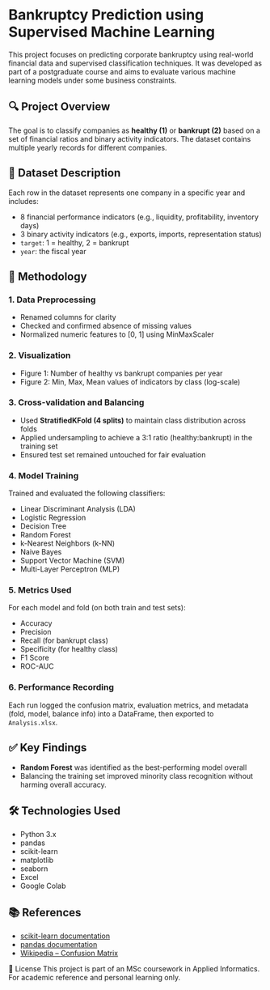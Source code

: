# Bankruptcy Prediction using Supervised Machine Learning

This project focuses on predicting corporate bankruptcy using real-world financial data and supervised classification techniques. It was developed as part of a postgraduate course and aims to evaluate various machine learning models under some business constraints.

## 🔍 Project Overview

The goal is to classify companies as **healthy (1)** or **bankrupt (2)** based on a set of financial ratios and binary activity indicators. The dataset contains multiple yearly records for different companies.

## 📁 Dataset Description

Each row in the dataset represents one company in a specific year and includes:

- 8 financial performance indicators (e.g., liquidity, profitability, inventory days)
- 3 binary activity indicators (e.g., exports, imports, representation status)
- `target`: 1 = healthy, 2 = bankrupt
- `year`: the fiscal year

## 🧪 Methodology

### 1. Data Preprocessing

- Renamed columns for clarity
- Checked and confirmed absence of missing values
- Normalized numeric features to [0, 1] using MinMaxScaler

### 2. Visualization

- Figure 1: Number of healthy vs bankrupt companies per year
- Figure 2: Min, Max, Mean values of indicators by class (log-scale)

### 3. Cross-validation and Balancing

- Used **StratifiedKFold (4 splits)** to maintain class distribution across folds
- Applied undersampling to achieve a 3:1 ratio (healthy:bankrupt) in the training set
- Ensured test set remained untouched for fair evaluation

### 4. Model Training

Trained and evaluated the following classifiers:

- Linear Discriminant Analysis (LDA)
- Logistic Regression
- Decision Tree
- Random Forest
- k-Nearest Neighbors (k-NN)
- Naive Bayes
- Support Vector Machine (SVM)
- Multi-Layer Perceptron (MLP)

### 5. Metrics Used

For each model and fold (on both train and test sets):

- Accuracy
- Precision
- Recall (for bankrupt class)
- Specificity (for healthy class)
- F1 Score
- ROC-AUC

### 6. Performance Recording

Each run logged the confusion matrix, evaluation metrics, and metadata (fold, model, balance info) into a DataFrame, then exported to `Analysis.xlsx`.

## ✅ Key Findings

- **Random Forest** was identified as the best-performing model overall
- Balancing the training set improved minority class recognition without harming overall accuracy.

## 🛠️ Technologies Used

- Python 3.x
- pandas
- scikit-learn
- matplotlib
- seaborn
- Excel
- Google Colab

## 📚 References

- [scikit-learn documentation](https://scikit-learn.org/stable/)
- [pandas documentation](https://pandas.pydata.org/)
- [Wikipedia – Confusion Matrix](https://en.wikipedia.org/wiki/Confusion_matrix)

📄 License
This project is part of an MSc coursework in Applied Informatics. For academic reference and personal learning only.
